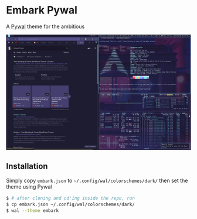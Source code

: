 # Embark Pywal
A [Pywal](https://github.com/dylanaraps/pywal/) theme for the ambitious

![](img/sway.png)

## Installation
Simply copy `embark.json` to `~/.config/wal/colorschemes/dark/` then set the theme using Pywal

```bash
$ # after cloning and cd'ing inside the repo, run
$ cp embark.json ~/.config/wal/colorschemes/dark/
$ wal --theme embark
```

